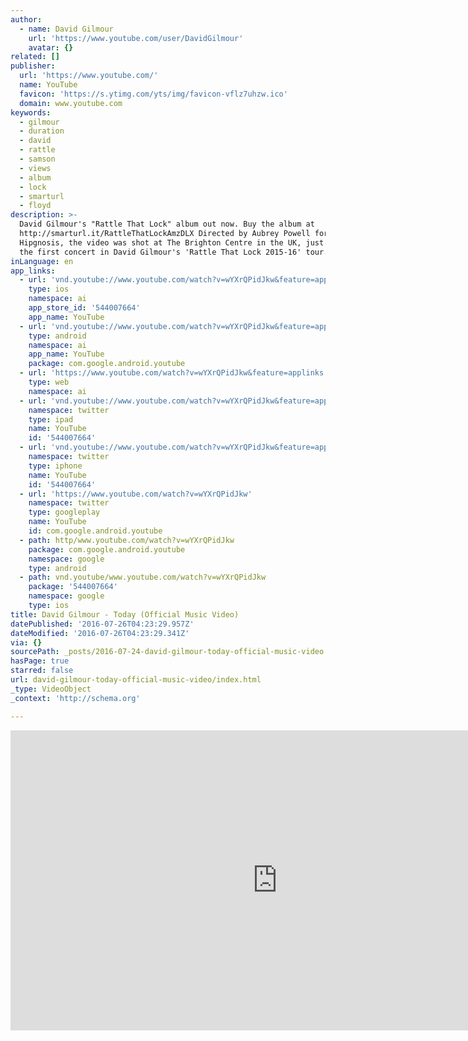 ```yaml
---
author:
  - name: David Gilmour
    url: 'https://www.youtube.com/user/DavidGilmour'
    avatar: {}
related: []
publisher:
  url: 'https://www.youtube.com/'
  name: YouTube
  favicon: 'https://s.ytimg.com/yts/img/favicon-vflz7uhzw.ico'
  domain: www.youtube.com
keywords:
  - gilmour
  - duration
  - david
  - rattle
  - samson
  - views
  - album
  - lock
  - smarturl
  - floyd
description: >-
  David Gilmour's "Rattle That Lock" album out now. Buy the album at
  http://smarturl.it/RattleThatLockAmzDLX Directed by Aubrey Powell for
  Hipgnosis, the video was shot at The Brighton Centre in the UK, just prior to
  the first concert in David Gilmour's 'Rattle That Lock 2015-16' tour.
inLanguage: en
app_links:
  - url: 'vnd.youtube://www.youtube.com/watch?v=wYXrQPidJkw&feature=applinks'
    type: ios
    namespace: ai
    app_store_id: '544007664'
    app_name: YouTube
  - url: 'vnd.youtube://www.youtube.com/watch?v=wYXrQPidJkw&feature=applinks'
    type: android
    namespace: ai
    app_name: YouTube
    package: com.google.android.youtube
  - url: 'https://www.youtube.com/watch?v=wYXrQPidJkw&feature=applinks'
    type: web
    namespace: ai
  - url: 'vnd.youtube://www.youtube.com/watch?v=wYXrQPidJkw&feature=applinks'
    namespace: twitter
    type: ipad
    name: YouTube
    id: '544007664'
  - url: 'vnd.youtube://www.youtube.com/watch?v=wYXrQPidJkw&feature=applinks'
    namespace: twitter
    type: iphone
    name: YouTube
    id: '544007664'
  - url: 'https://www.youtube.com/watch?v=wYXrQPidJkw'
    namespace: twitter
    type: googleplay
    name: YouTube
    id: com.google.android.youtube
  - path: http/www.youtube.com/watch?v=wYXrQPidJkw
    package: com.google.android.youtube
    namespace: google
    type: android
  - path: vnd.youtube/www.youtube.com/watch?v=wYXrQPidJkw
    package: '544007664'
    namespace: google
    type: ios
title: David Gilmour - Today (Official Music Video)
datePublished: '2016-07-26T04:23:29.957Z'
dateModified: '2016-07-26T04:23:29.341Z'
via: {}
sourcePath: _posts/2016-07-24-david-gilmour-today-official-music-video.md
hasPage: true
starred: false
url: david-gilmour-today-official-music-video/index.html
_type: VideoObject
_context: 'http://schema.org'

---
```

<iframe src="https://cdn.embedly.com/widgets/media.html?src=https%3A%2F%2Fwww.youtube.com%2Fembed%2FwYXrQPidJkw%3Ffeature%3Doembed&amp;url=http%3A%2F%2Fwww.youtube.com%2Fwatch%3Fv%3DwYXrQPidJkw&amp;image=https%3A%2F%2Fi.ytimg.com%2Fvi%2FwYXrQPidJkw%2Fhqdefault.jpg&amp;key=b7d04c9b404c499eba89ee7072e1c4f7&amp;type=text%2Fhtml&amp;schema=youtube" width="854" height="480" scrolling="no" frameborder="0" allowfullscreen="" style=""></iframe>
